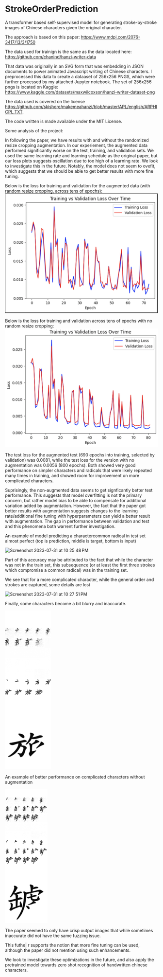 # StrokeOrderPrediction

A transformer based self-supervised model for generating stroke-by-stroke images of Chinese characters given the original character. 

The approach is based on this paper: https://www.mdpi.com/2076-3417/13/3/1750

The data used for trainign is the same as the data located here: https://github.com/chanind/hanzi-writer-data

That data was originally in an SVG form that was embedding in JSON documents to power animated Javascript writing of Chinese characters. I preprocessed this data to create a dataaset of 256x256 PNGS, which were further processed by my attached Jupyter notebook. The set of 256x256 pngs is located on Kaggle: https://www.kaggle.com/datasets/maxwilcoxson/hanzi-writer-dataset-png

The data used is covered on the license https://github.com/skishore/makemeahanzi/blob/master/APL/english/ARPHICPL.TXT. 

The code written is made available under the MIT License. 

Some analysis of the project: 

In following the paper, we have results with and without the randomized resize cropping augmentation. 
In our experiement, the augmented data performed significantly worse on the test, training, and validation sets. We used the same learning rate and learning schedule as the original paper, but our loss plots suggests oscillation due to too high of a learning rate. We look to investigate this in the future. Notably, the model does not seem to ovefit, which suggests that we should be able to get better results with more fine tuning. 

Below is the loss for training and validation for the augmented data (with random resize cropping, across tens of epochs):
<img width="588" alt="Training and Validation Loss Over Time, Augmented" src="https://raw.githubusercontent.com/wilcoxsonm21/StrokeOrderPrediction/main/Training and Validation Loss Over Time, Augmented.png">

Below is the loss for training and validation across tens of epochs with no random resize cropping:
<img width="588" alt="Training and Validation Loss Over Time, Not Augmented" src="https://raw.githubusercontent.com/wilcoxsonm21/StrokeOrderPrediction/main/Training and Validation Loss Over Time, Not Augmented.png">

The test loss for the augmented test (690 epochs into training, selected by validation) was 0.0081, while the test loss for the version with no augmentation was 0.0056 (800 epochs). Both showed very good performance on simpler characters and radicals that were likely repeated many times in training, and showed room for improvement on more complicated characters. 

Suprisingly, the non-augmented data seems to get signficantly better test performance. This suggests that model overfitting is not the primary concern, but rather model bias to be able to compensate for additional variation added by augmentation. However, the fact that the paper got better results with augmentation suggests changes to the learning rate/additional fine tuning with hyperparameters can yield a better result with augmentation. The gap in performance between validation and test and this phenomena both warrent further investigation. 

An example of model predicting a charactercommon radical in test set almost perfect (top is prediction, middle is target, bottom is input)

<img width="143" alt="Screenshot 2023-07-31 at 10 25 48 PM" src="https://github.com/wilcoxsonm21/StrokeOrderPrediction/assets/63686025/d1a812e1-f4cc-4c47-a95f-7d6851d67cc6">

Part of this accuracy may be attributed to the fact that while the character was not in the train set, this subsequence (or at least the first three strokes which compromise a common radical) was in the training set. 

We see that for a more complicated character, while the general order and strokes are captured, some details are lost

<img width="146" alt="Screenshot 2023-07-31 at 10 27 51 PM" src="https://github.com/wilcoxsonm21/StrokeOrderPrediction/assets/63686025/498d65fa-8ab4-4ee8-b951-1b648ce52c58">

Finally, some characters become a bit blurry and inaccurate. 

<img width="152" alt="Screenshot 2023-07-31 at 10 42 48 PM" src="https://raw.githubusercontent.com/wilcoxsonm21/StrokeOrderPrediction/main/Struggling Character, Not Augmented.png">

An example of better performance on complicated characters without augmentation

<img width="139" alt="Screenshot 2023-07-31 at 11 16 22 PM" src="https://raw.githubusercontent.com/wilcoxsonm21/StrokeOrderPrediction/main/More Complicated Character, Not Augmented.png">

The paper seemed to only have crisp output images that while sometimes inaccurate did not have the same fuzzing issue. 

This futhe|
r supports the notion that more fine tuning can be used, although the paper did not mention using such enhancements.

We look to investigate these optimizations in the future, and also apply the pretrained model towards zero shot recognition of handwritten chinese characters. 
